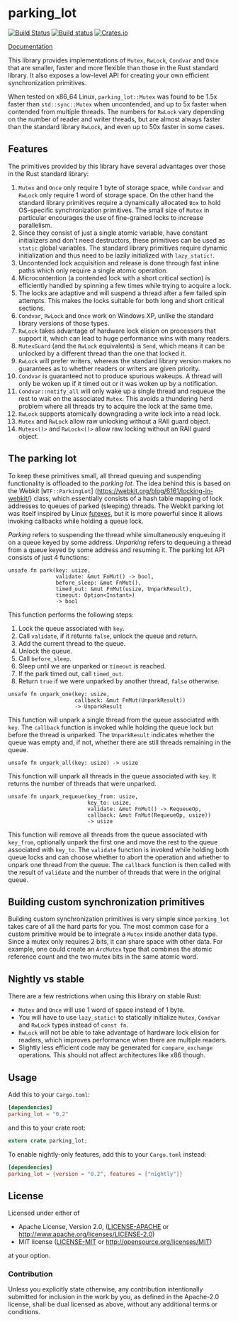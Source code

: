 parking_lot
============

[![Build Status](https://travis-ci.org/Amanieu/parking_lot.svg?branch=master)](https://travis-ci.org/Amanieu/parking_lot) [![Build status](https://ci.appveyor.com/api/projects/status/wppcc32ttpud0a30/branch/master?svg=true)](https://ci.appveyor.com/project/Amanieu/parking-lot/branch/master) [![Crates.io](https://img.shields.io/crates/v/parking_lot.svg)](https://crates.io/crates/parking_lot)

[Documentation](https://amanieu.github.io/parking_lot/parking_lot/index.html)

This library provides implementations of `Mutex`, `RwLock`, `Condvar` and
`Once` that are smaller, faster and more flexible than those in the Rust
standard library. It also exposes a low-level API for creating your own
efficient synchronization primitives.

When tested on x86_64 Linux, `parking_lot::Mutex` was found to be 1.5x
faster than `std::sync::Mutex` when uncontended, and up to 5x faster when
contended from multiple threads. The numbers for `RwLock` vary depending on
the number of reader and writer threads, but are almost always faster than
the standard library `RwLock`, and even up to 50x faster in some cases.

## Features

The primitives provided by this library have several advantages over those
in the Rust standard library:

1. `Mutex` and `Once` only require 1 byte of storage space, while `Condvar`
   and `RwLock` only require 1 word of storage space. On the other hand the
   standard library primitives require a dynamically allocated `Box` to hold
   OS-specific synchronization primitives. The small size of `Mutex` in
   particular encourages the use of fine-grained locks to increase
   parallelism.
2. Since they consist of just a single atomic variable, have constant
   initializers and don't need destructors, these primitives can be used as
    `static` global variables. The standard library primitives require
   dynamic initialization and thus need to be lazily initialized with
   `lazy_static!`.
3. Uncontended lock acquisition and release is done through fast inline
   paths which only require a single atomic operation.
4. Microcontention (a contended lock with a short critical section) is
   efficiently handled by spinning a few times while trying to acquire a
   lock.
5. The locks are adaptive and will suspend a thread after a few failed spin
   attempts. This makes the locks suitable for both long and short critical
   sections.
6. `Condvar`, `RwLock` and `Once` work on Windows XP, unlike the standard
   library versions of those types.
7. `RwLock` takes advantage of hardware lock elision on processors that
   support it, which can lead to huge performance wins with many readers.
8. `MutexGuard` (and the `RwLock` equivalents) is `Send`, which means it can
   be unlocked by a different thread than the one that locked it.
9. `RwLock` will prefer writers, whereas the standard library version makes
   no guarantees as to whether readers or writers are given priority.
10. `Condvar` is guaranteed not to produce spurious wakeups. A thread will
    only be woken up if it timed out or it was woken up by a notification.
11. `Condvar::notify_all` will only wake up a single thread and requeue the
    rest to wait on the associated `Mutex`. This avoids a thundering herd
    problem where all threads try to acquire the lock at the same time.
12. `RwLock` supports atomically downgrading a write lock into a read lock.
13. `Mutex` and `RwLock` allow raw unlocking without a RAII guard object.
14. `Mutex<()>` and `RwLock<()>` allow raw locking without an RAII guard
    object.

## The parking lot

To keep these primitives small, all thread queuing and suspending
functionality is offloaded to the *parking lot*. The idea behind this is
based on the Webkit [`WTF::ParkingLot`]
(https://webkit.org/blog/6161/locking-in-webkit/) class, which essentially
consists of a hash table mapping of lock addresses to queues of parked
(sleeping) threads. The Webkit parking lot was itself inspired by Linux
[futexes](http://man7.org/linux/man-pages/man2/futex.2.html), but it is more
powerful since it allows invoking callbacks while holding a queue lock.

*Parking* refers to suspending the thread while simultaneously enqueuing it
on a queue keyed by some address. *Unparking* refers to dequeuing a thread
from a queue keyed by some address and resuming it. The parking lot API
consists of just 4 functions:

```rust,ignore
unsafe fn park(key: usize,
               validate: &mut FnMut() -> bool,
               before_sleep: &mut FnMut(),
               timed_out: &mut FnMut(usize, UnparkResult),
               timeout: Option<Instant>)
               -> bool
```

This function performs the following steps:

1. Lock the queue associated with `key`.
2. Call `validate`, if it returns `false`, unlock the queue and return.
3. Add the current thread to the queue.
4. Unlock the queue.
5. Call `before_sleep`.
6. Sleep until we are unparked or `timeout` is reached.
7. If the park timed out, call `timed_out`.
8. Return `true` if we were unparked by another thread, `false` otherwise.

```rust,ignore
unsafe fn unpark_one(key: usize,
                     callback: &mut FnMut(UnparkResult))
                     -> UnparkResult
```

This function will unpark a single thread from the queue associated with
`key`. The `callback` function is invoked while holding the queue lock but
before the thread is unparked. The `UnparkResult` indicates whether the
queue was empty and, if not, whether there are still threads remaining in
the queue.

```rust,ignore
unsafe fn unpark_all(key: usize) -> usize
```

This function will unpark all threads in the queue associated with `key`. It
returns the number of threads that were unparked.

```rust,ignore
unsafe fn unpark_requeue(key_from: usize,
                         key_to: usize,
                         validate: &mut FnMut() -> RequeueOp,
                         callback: &mut FnMut(RequeueOp, usize))
                         -> usize
```

This function will remove all threads from the queue associated with
`key_from`, optionally unpark the first one and move the rest to the queue
associated with `key_to`. The `validate` function is invoked while holding
both queue locks and can choose whether to abort the operation and whether
to unpark one thread from the queue. The `callback` function is then called
with the result of `validate` and the number of threads that were in the
original queue.

## Building custom synchronization primitives

Building custom synchronization primitives is very simple since
`parking_lot` takes care of all the hard parts for you. The most common
case for a custom primitive would be to integrate a `Mutex` inside another
data type. Since a mutex only requires 2 bits, it can share space with other
data. For example, one could create an `ArcMutex` type that combines the
atomic reference count and the two mutex bits in the same atomic word.

## Nightly vs stable

There are a few restrictions when using this library on stable Rust:

- `Mutex` and `Once` will use 1 word of space instead of 1 byte.
- You will have to use `lazy_static!` to statically initialize `Mutex`,
  `Condvar` and `RwLock` types instead of `const fn`.
- `RwLock` will not be able to take advantage of hardware lock elision for
  readers, which improves performance when there are multiple readers.
- Slightly less efficient code may be generated for `compare_exchange`
  operations. This should not affect architectures like x86 though.

## Usage

Add this to your `Cargo.toml`:

```toml
[dependencies]
parking_lot = "0.2"
```

and this to your crate root:

```rust
extern crate parking_lot;
```

To enable nightly-only features, add this to your `Cargo.toml` instead:

```toml
[dependencies]
parking_lot = {version = "0.2", features = ["nightly"]}
```

## License

Licensed under either of

 * Apache License, Version 2.0, ([LICENSE-APACHE](LICENSE-APACHE) or http://www.apache.org/licenses/LICENSE-2.0)
 * MIT license ([LICENSE-MIT](LICENSE-MIT) or http://opensource.org/licenses/MIT)

at your option.

### Contribution

Unless you explicitly state otherwise, any contribution intentionally submitted
for inclusion in the work by you, as defined in the Apache-2.0 license, shall be dual licensed as above, without any
additional terms or conditions.
